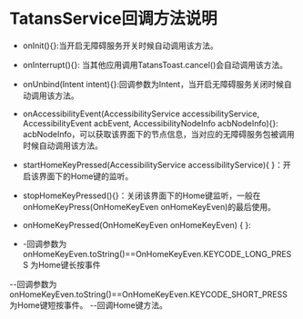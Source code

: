 TatansService回调方法说明
=============

 - onInit(){}:当开启无障碍服务开关时候自动调用该方法。

 - onInterrupt(){}: 当其他应用调用TatansToast.cancel()会自动调用该方法。

 -  onUnbind(Intent intent){}:回调参数为Intent，当开启无障碍服务关闭时候自动调用该方法。

 - onAccessibilityEvent(AccessibilityService accessibilityService, AccessibilityEvent acbEvent,  AccessibilityNodeInfo acbNodeInfo){}: acbNodeInfo，可以获取该界面下的节点信息，当对应的无障碍服务包被调用时候自动调用该方法。
 - startHomeKeyPressed(AccessibilityService accessibilityService){ }：开启该界面下的Home键的监听。

 - stopHomeKeyPressed(){}：关闭该界面下的Home键监听，一般在onHomeKeyPress(OnHomeKeyEven onHomeKeyEven)的最后使用。

 - onHomeKeyPressed(OnHomeKeyEven onHomeKeyEven) { }:

 - -回调参数为onHomeKeyEven.toString()==OnHomeKeyEven.KEYCODE_LONG_PRESS 为Home键长按事件

 --回调参数为onHomeKeyEven.toString()==OnHomeKeyEven.KEYCODE_SHORT_PRESS 为Home键短按事件。
 --回调Home键方法。

